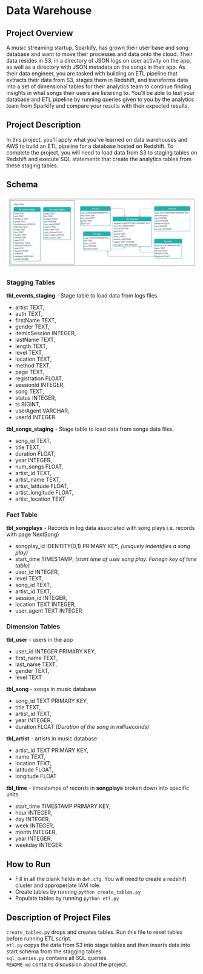 # Data Warehouse

## Project Overview
A music streaming startup, Sparkify, has grown their user base and song database and want to move their processes and data onto the cloud. Their data resides in S3, in a directory of JSON logs on user activity on the app, as well as a directory with JSON metadata on the songs in their app.
As their data engineer, you are tasked with building an ETL pipeline that extracts their data from S3, stages them in Redshift, and transforms data into a set of dimensional tables for their analytics team to continue finding insights in what songs their users are listening to. You'll be able to test your database and ETL pipeline by running queries given to you by the analytics team from Sparkify and compare your results with their expected results.

## Project Description
In this project, you'll apply what you've learned on data warehouses and AWS to build an ETL pipeline for a database hosted on Redshift. To complete the project, you will need to load data from S3 to staging tables on Redshift and execute SQL statements that create the analytics tables from these staging tables.

## Schema

![schema](schema.png)

### Stagging Tables
**tbl_events_staging** - Stage table to load data from logs files.
- artist TEXT,
- auth TEXT,
- firstName TEXT,
- gender TEXT,
- itemInSession INTEGER,
- lastName TEXT,
- length TEXT,
- level TEXT,
- location TEXT,
- method TEXT,
- page TEXT,
- registration FLOAT,
- sessionId INTEGER,
- song TEXT,
- status INTEGER,
- ts BIGINT,
- userAgent VARCHAR,
- userId INTEGER

**tbl_songs_staging** - Stage table to load data from songs data files.
- song_id TEXT,
- title TEXT,
- duration FLOAT,
- year INTEGER,
- num_songs FLOAT,
- artist_id TEXT,
- artist_name TEXT,
- artist_latitude FLOAT,
- artist_longitude FLOAT,
- artist_location TEXT

### Fact Table
**tbl_songplays** - Records in log data associated with song plays i.e. records with page NextSong)
- songplay_id IDENTITY(0,1) PRIMARY KEY, _(uniquely indentifies a song play)_
- start_time TIMESTAMP, _(start time of user song play. Foriegn key of time table)_
- user_id INTEGER,
- level TEXT,
- song_id TEXT,
- artist_id TEXT,
- session_id INTEGER,
- location TEXT INTEGER,
- user_agent TEXT INTEGER

### Dimension Tables
**tbl_user**  - users in the app
- user_id INTEGER PRIMARY KEY,
- first_name TEXT, 
- last_name TEXT,
- gender TEXT,
- level TEXT

**tbl_song**  - songs in music database
- song_id TEXT PRIMARY KEY, 
- title TEXT, 
- artist_id TEXT, 
- year INTEGER, 
- duration FLOAT _(Duration of the song in milliseconds)_

**tbl_artist**  - artists in music database
- artist_id TEXT PRIMARY KEY, 
- name TEXT, 
- location TEXT, 
- latitude FLOAT, 
- longitude FLOAT

**tbl_time**  - timestamps of records in  **songplays**  broken down into specific units
- start_time TIMESTAMP PRIMARY KEY, 
- hour INTEGER, 
- day INTEGER, 
- week INTEGER, 
- month INTEGER, 
- year INTEGER, 
- weekday INTEGER

## How to Run
- Fill in all the blank fields in `dwh.cfg`. You will need to create a redshift cluster and approperiate IAM role.
- Create tables by running `python create_tables.py`
- Populate tables by running `python etl.py`

## Description of Project Files
`create_tables.py` drops and creates tables. Run this file to reset tables before running ETL script.<br />
`etl.py` copys the data from S3 into stage tables and then inserts data into start schema from the stagging tables.<br />
`sql_queries.py` contains all SQL queries.<br />
`README.md` contains discussion about the project.




